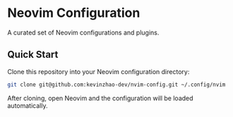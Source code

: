 # Neovim Configuration

A curated set of Neovim configurations and plugins.

## Quick Start

Clone this repository into your Neovim configuration directory:

```sh
git clone git@github.com:kevinzhao-dev/nvim-config.git ~/.config/nvim
```

After cloning, open Neovim and the configuration will be loaded automatically.